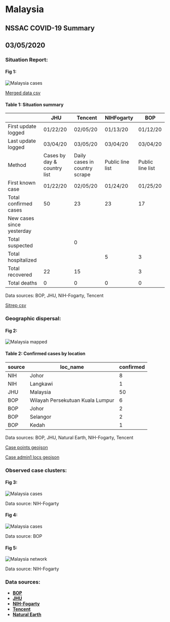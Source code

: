 # Malaysia
## NSSAC COVID-19 Summary
## 03/05/2020



### Situation Report:
#### Fig 1:
![Malaysia cases](../merged_histories/Malaysia_merged_histories.png)

[Merged data csv](https://github.com/SchlittDataSci/SchlittDataSci.github.io/blob/master/data/tables/Malaysia_merged_daily.csv)

#### Table 1: Situation summary


|                           | JHU                         | Tencent                       | NIHFogarty       | BOP              |
|---------------------------|-----------------------------|-------------------------------|------------------|------------------|
| First update logged       | 01/22/20                    | 02/05/20                      | 01/13/20         | 01/12/20         |
| Last update logged        | 03/04/20                    | 03/05/20                      | 03/04/20         | 03/04/20         |
| Method                    | Cases by day & country list | Daily cases in country scrape | Public line list | Public line list |
| First known case          | 01/22/20                    | 02/05/20                      | 01/24/20         | 01/25/20         |
| Total confirmed cases     | 50                          | 23                            | 23               | 17               |
| New cases since yesterday |                             |                               |                  |                  |
| Total suspected           |                             | 0                             |                  |                  |
| Total hospitalized        |                             |                               | 5                | 3                |
| Total recovered           | 22                          | 15                            |                  | 3                |
| Total deaths              | 0                           | 0                             | 0                | 0                |

Data sources: BOP, JHU, NIH-Fogarty, Tencent


[Sitrep csv](https://github.com/SchlittDataSci/SchlittDataSci.github.io/blob/master/data/tables/Malaysia_sitrep.csv)

### Geographic dispersal:
#### Fig 2:
![Malaysia mapped](../case_locs/Malaysia_case_locs.png)

#### Table 2: Confirmed cases by location


| source   | loc_name                         |   confirmed |
|----------|----------------------------------|-------------|
| NIH      | Johor                            |           8 |
| NIH      | Langkawi                         |           1 |
| JHU      | Malaysia                         |          50 |
| BOP      | Wilayah Persekutuan Kuala Lumpur |           6 |
| BOP      | Johor                            |           2 |
| BOP      | Selangor                         |           2 |
| BOP      | Kedah                            |           1 |

Data sources: BOP, JHU, Natural Earth, NIH-Fogarty, Tencent


[Case points geojson](https://github.com/SchlittDataSci/SchlittDataSci.github.io/blob/master/data/shapes/Malaysia_case_locs.geojson)

[Case admin1 locs geojson](https://github.com/SchlittDataSci/SchlittDataSci.github.io/blob/master/data/shapes/Malaysia_admin1_locs.geojson)

### Observed case clusters:
#### Fig 3:
![Malaysia cases](../cluster_analysis/Malaysia_imported_cases_NIHFogarty.png)



Data source: NIH-Fogarty


#### Fig 4:
![Malaysia cases](../cluster_analysis/Malaysia_imported_cases_BOP.png)



Data source: BOP


#### Fig 5:
![Malaysia network](../autochthonous_networks/Malaysia_network.png)



Data source: NIH-Fogarty


### Data sources:
* **[BOP](https://github.com/beoutbreakprepared/nCoV2019)**
* **[JHU](https://github.com/CSSEGISandData/COVID-19)** 
* **[NIH-Fogarty](https://docs.google.com/spreadsheets/d/1jS24DjSPVWa4iuxuD4OAXrE3QeI8c9BC1hSlqr-NMiU/edit#gid=1187587451)** 
* **[Tencent](https://news.qq.com/zt2020/page/feiyan.htm)**
* **[Natural Earth](https://www.naturalearthdata.com/forums/forum/natural-earth-map-data/cultural-vectors/admin-1-states-provinces-and-their-boundaries/)**

<!-- Global site tag (gtag.js) - Google Analytics -->
<script async src="https://www.googletagmanager.com/gtag/js?id=UA-158816269-1"></script>
<script>
  window.dataLayer = window.dataLayer || [];
  function gtag(){dataLayer.push(arguments);}
  gtag('js', new Date());

  gtag('config', 'UA-158816269-1');
</script>